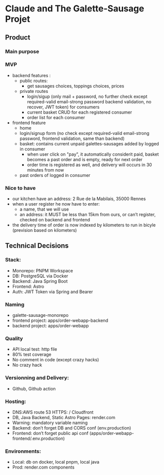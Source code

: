 # Claude and The Galette-Sausage Projet

## Product

### Main purpose

### MVP

- backend features :
  - public routes:
    - get sausages choices, toppings choices, prices
  - private routes
    - login/sigup (only mail + password, no further check except required-valid email-strong password backend validation, no recover, JWT token) for consumers
    - current basket CRUD for each registered consumer
    - order list for each consumer
- frontend feature
  - home
  - login/signup form (no check except required-valid email-strong password, frontend validation, same than backend)
  - basket: contains current unpaid galettes-sausages added by logged in consumer
    - when user click on "pay", it automatically considerit paid, basket becomes a past order and is empty, ready for next order
    - order time is registered as well, and delivery will occurs in 30 minutes from now
  - past orders of logged in consumer

### Nice to have
- our kitchen have an address: 2 Rue de la Mabilais, 35000 Rennes
- when a user register he now have to enter:
  - a name, that we will use
  - an address: it MUST be less than 15km from ours, or can’t register, checked on backend and frontend
- the delivery time of order is now indexed by kilometers to run in bicyle (prevision based on kilometers)



## Technical Decisions 


### Stack: 
  - Monorepo: PNPM Workspace
  - DB: PostgreSQL via Docker
  - Backend: Java Spring Boot
  - Frontend: Astro
  - Auth: JWT Token via Spring and Bearer

### Naming
- galette-sausage-monorepo
- frontend project: apps/order-webapp-backend
- backend project: apps/order-webapp


### Quality
  - API local test: http file
  - 80% test coverage
  - No comment in code (except crazy hacks)
  - No crazy hack
  

### Versionning and Delivery:
  - Github, Github action


### Hosting: 
  - DNS:AWS route 53 
   HTTPS: / Cloudfront
  - DB, Java Backend, Static Astro Pages: render.com
  - Warning: mandatory variable naming
  - Backend: don’t forget DB and CORS conf (env.production)
  - Frontend: don’t forget public api conf (apps/order-webapp-frontend/.env.production)


### Environments:
  - Local: db on docker, local pnpm, local java
  - Prod: render.com components

